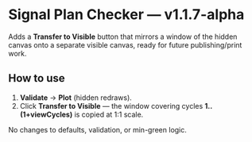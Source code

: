 # Signal Plan Checker — v1.1.7-alpha
Adds a **Transfer to Visible** button that mirrors a window of the hidden canvas onto a separate visible canvas, ready for future publishing/print work.

## How to use
1) **Validate** → **Plot** (hidden redraws).
2) Click **Transfer to Visible** — the window covering cycles **1..(1+viewCycles)** is copied at 1:1 scale.

No changes to defaults, validation, or min-green logic.
